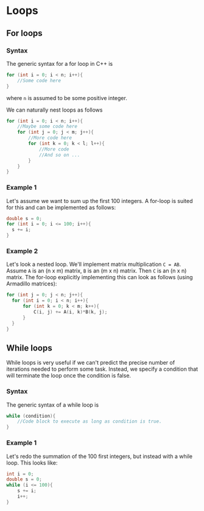 # Loops

## For loops

### Syntax

The generic syntax for a for loop in C++ is

```c++
for (int i = 0; i < n; i++){
    //Some code here
}
```
where `n` is assumed to be some positive integer.

We can naturally nest loops as follows

```c++
for (int i = 0; i < n; i++){
    //Maybe some code here
    for (int j = 0; j < m; j++){
        //More code here
        for (int k = 0; k < l; l++){
            //More code
            //And so on ...
        }
    }
}
```

### Example 1

Let's assume we want to sum up the first 100 integers. A for-loop is suited for this and can be implemented as follows:

```c++
double s = 0;
for (int i = 0; i <= 100; i++){
  s += i;
}
```

### Example 2
Let's look a nested loop. We'll implement matrix multiplication `C = AB`. Assume `A` is an (n x m) matrix, `B` is an (m x n) matrix. Then `C` is an (n x n) matrix. The for-loop explicitly implementing this can look as follows (using Armadillo matrices):

```c++
for (int j = 0; j < n; j++){
  for (int i = 0; i < n; i++){
      for (int k = 0; k < m; k++){
          C(i, j) += A(i, k)*B(k, j);
      }
  }
}
```


## While loops

While loops is very useful if we can't predict the precise number of iterations needed to perform some task. Instead, we specify a condition that will terminate the loop once the condition is false.


### Syntax

The generic syntax of a while loop is

```c++
while (condition){
    //Code block to execute as long as condition is true.
}
```


### Example 1

Let's redo the summation of the 100 first integers, but instead with a while loop. This looks like:

```c++
int i = 0;
double s = 0;
while (i <= 100){
    s += i;
    i++;
}
```
